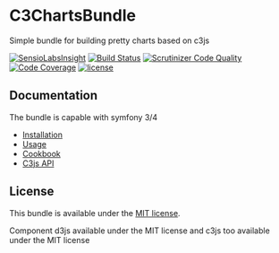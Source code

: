 # C3ChartsBundle
Simple bundle for building pretty charts based on c3js

[![SensioLabsInsight](https://insight.sensiolabs.com/projects/1783dc8e-e72b-49ca-a7c9-7674e3b07290/mini.png)](https://insight.sensiolabs.com/projects/1783dc8e-e72b-49ca-a7c9-7674e3b07290)
[![Build Status](https://scrutinizer-ci.com/g/muspelheim/C3ChartsBundle/badges/build.png?b=master)](https://scrutinizer-ci.com/g/muspelheim/C3ChartsBundle/build-status/master)
[![Scrutinizer Code Quality](https://scrutinizer-ci.com/g/muspelheim/C3ChartsBundle/badges/quality-score.png?b=master)](https://scrutinizer-ci.com/g/muspelheim/C3ChartsBundle/?branch=master)
[![Code Coverage](https://scrutinizer-ci.com/g/muspelheim/C3ChartsBundle/badges/coverage.png?b=master)](https://scrutinizer-ci.com/g/muspelheim/C3ChartsBundle/?branch=master)
[![license](http://img.shields.io/badge/license-MIT-brightgreen.svg?style=flat)](https://github.com/muspelheim/C3ChartsBundle/blob/master/LICENSE)

## Documentation

The bundle is capable with symfony 3/4

* [Installation](Resources/doc/installation.md)
* [Usage](Resources/doc/usage.md)
* [Cookbook](Resources/doc/cookbook.md)
* [C3js API](http://c3js.org/reference.html)

## License
This bundle is available under the [MIT license](LICENSE).

Component d3js  available under the MIT license and c3js too available under the MIT license
